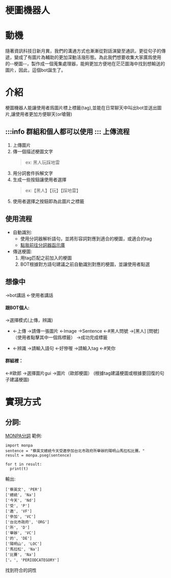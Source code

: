 梗圖機器人
===

# 動機

隨著資訊科技日新月異，我們的溝通方式也漸漸從對話演變至通訊，更從句子的傳遞，變成了有圖片為輔助的更加深動活潑形態。為此我們想要收集大家廣爲使用的--梗圖--，製作成一個蒐集處理器，能夠更加方便地在茫茫圖海中找到想輸送的圖片，因此，這個bot誕生了。

# 介紹

梗圖機器人能讓使用者爲圖片標上標籤(tag),並能在日常聊天中叫出bot並送出圖片,讓使用者更加方便聊天(or嗆聲)

:::info
群組和個人都可以使用
:::
上傳流程
---
1. 上傳圖片
2. 傳一個描述梗圖文字
    > ex: 黑人玩踩地雷
3. 用分詞套件拆解文字
4. 生成一些按鈕讓使用者選擇
    > ex:【黑人】【玩】【踩地雷】
5. 使用者選擇之按鈕即為此圖片之標籤

使用流程
---
+ 自動識別:
    * 使用分詞器解析語句，並將形容詞對應到適合的梗圖，或適合的tag
    * [點我前往分詞器函示庫](https://github.com/monpa-team/monpa)
+ 傳送梗圖:
    1. 用tag匹配之前加入的梗圖
    2. BOT根據對方語句建議之前自動識別對應的梗圖，並讓使用者點選

想像中
---
->bot講話
<-使用者講話

#### 跟BOT個人:

->選擇模式(上傳，辨識)
+ <-上傳
->請傳一張圖片
<-Image
->Sentence
<-#黑人問號
->[黑人] [問號] （使用者點擊其中一個爲標籤）
->成功完成標籤

+ <-辨識
->請輸入語句
<-好慘喔
->請輸入tag
<-#笑你


#### 群組裡：
<-#歐郎
->選擇圖片gui
->圖片（歐郎梗圖）
(根據tag建議梗圖或根據要回復的句子建議梗圖)

# 實現方式
## 分詞:
[MONPA分詞](https://github.com/monpa-team/monpa)
範例:
```=python
import monpa
sentence = "蔡英文總統今天受邀參加台北市政府所舉辦的陽明山馬拉松比賽。"
result = monpa.pseg(sentence)

for t in result:
  print(t)
```
輸出:
```
['蔡英文', 'PER']
['總統', 'Na']
['今天', 'Nd']
['受', 'P']
['邀', 'VF']
['參加', 'VC']
['台北市政府', 'ORG']
['所', 'D']
['舉辦', 'VC']
['的', 'DE']
['陽明山', 'LOC']
['馬拉松', 'Na']
['比賽', 'Na']
['。', 'PERIODCATEGORY']
```
找到符合的詞性